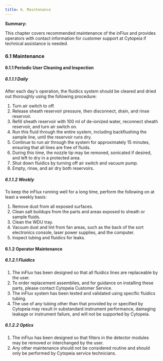 ```yaml
--- 
title: 6. Maintenance
--- 
```




**Summary:**

This chapter covers recommended maintenance of the inFlux and provides operators with contact information for customer support at Cytopeia if technical assistance is needed.

### 6.1 Maintenance

#### 6.1.1 Periodic User Cleaning and Inspection

##### 6.1.1.1 Daily

After each day's operation, the fluidics system should be cleared and dried out thoroughly using the following procedure:  
1.  Turn air switch to off.  
2.  Release sheath reservoir pressure, then disconnect, drain, and rinse reservoir.  
3.  Refill sheath reservoir with 100 ml of de-ionized water, reconnect sheath reservoir, and turn air switch on.  
4.  Run this fluid through the entire system, including backflushing the sample line, until the reservoir runs dry.  
5.  Continue to run air through the system for approximately 15 minutes, ensuring that all lines are free of fluids.  
6.  During this time, the nozzle tip may be removed, sonicated if desired, and left to dry in a protected area.  
7.  Shut down fluidics by turning off air switch and vacuum pump.  
8.  Empty, rinse, and air dry both reservoirs.  

##### 6.1.1.2 Weekly

To keep the inFlux running well for a long time, perform the following on at least a weekly basis:  
1.  Remove dust from all exposed surfaces.  
2.  Clean salt buildups from the parts and areas exposed to sheath or sample fluids.  
3.  Clean the WDU tray.  
4.  Vacuum dust and lint from fan areas, such as the back of the sort electronics console, laser power supplies, and the computer.  
5.  Inspect tubing and fluidics for leaks.  

#### 6.1.2 Operator Maintenance

##### 6.1.2.1 Fluidics

1.  The inFlux has been designed so that all fluidics lines are replaceable by the user. 
1.  To order replacement assemblies, and for guidance on installing these parts, please contact Cytopeia Customer Service.
2.  The inFlux system has been tested and validated using specific fluidics tubing.
3.  The use of any tubing other than that provided by or specified by Cytopeia may result in substandard instrument performance, damaging leakage or instrument failure, and will not be supported by Cytopeia.


##### 6.1.2.2 Optics

1.  The inFlux has been designed so that filters in the detector modules may be removed or interchanged by the user.
2.  Any other maintenance should not be considered routine and should only be performed by Cytopeia service technicians.

